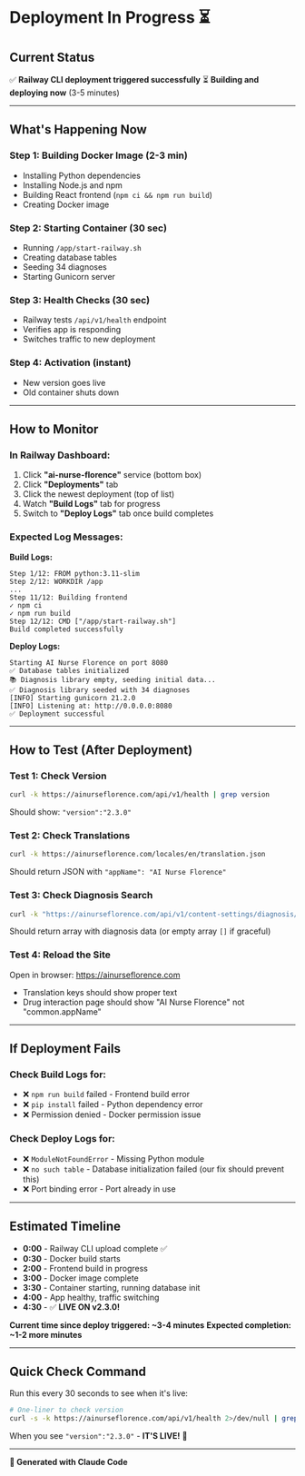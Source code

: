 # Deployment In Progress ⏳

## Current Status

✅ **Railway CLI deployment triggered successfully**
⏳ **Building and deploying now** (3-5 minutes)

---

## What's Happening Now

### Step 1: Building Docker Image (2-3 min)
- Installing Python dependencies
- Installing Node.js and npm
- Building React frontend (`npm ci && npm run build`)
- Creating Docker image

### Step 2: Starting Container (30 sec)
- Running `/app/start-railway.sh`
- Creating database tables
- Seeding 34 diagnoses
- Starting Gunicorn server

### Step 3: Health Checks (30 sec)
- Railway tests `/api/v1/health` endpoint
- Verifies app is responding
- Switches traffic to new deployment

### Step 4: Activation (instant)
- New version goes live
- Old container shuts down

---

## How to Monitor

### In Railway Dashboard:

1. Click **"ai-nurse-florence"** service (bottom box)
2. Click **"Deployments"** tab
3. Click the newest deployment (top of list)
4. Watch **"Build Logs"** tab for progress
5. Switch to **"Deploy Logs"** tab once build completes

### Expected Log Messages:

**Build Logs:**
```
Step 1/12: FROM python:3.11-slim
Step 2/12: WORKDIR /app
...
Step 11/12: Building frontend
✓ npm ci
✓ npm run build
Step 12/12: CMD ["/app/start-railway.sh"]
Build completed successfully
```

**Deploy Logs:**
```
Starting AI Nurse Florence on port 8080
✅ Database tables initialized
📚 Diagnosis library empty, seeding initial data...
✅ Diagnosis library seeded with 34 diagnoses
[INFO] Starting gunicorn 21.2.0
[INFO] Listening at: http://0.0.0.0:8080
✅ Deployment successful
```

---

## How to Test (After Deployment)

### Test 1: Check Version
```bash
curl -k https://ainurseflorence.com/api/v1/health | grep version
```
Should show: `"version":"2.3.0"`

### Test 2: Check Translations
```bash
curl -k https://ainurseflorence.com/locales/en/translation.json
```
Should return JSON with `"appName": "AI Nurse Florence"`

### Test 3: Check Diagnosis Search
```bash
curl -k "https://ainurseflorence.com/api/v1/content-settings/diagnosis/search?q=diabetes&limit=3"
```
Should return array with diagnosis data (or empty array `[]` if graceful)

### Test 4: Reload the Site
Open in browser: https://ainurseflorence.com
- Translation keys should show proper text
- Drug interaction page should show "AI Nurse Florence" not "common.appName"

---

## If Deployment Fails

### Check Build Logs for:
- ❌ `npm run build` failed - Frontend build error
- ❌ `pip install` failed - Python dependency error
- ❌ Permission denied - Docker permission issue

### Check Deploy Logs for:
- ❌ `ModuleNotFoundError` - Missing Python module
- ❌ `no such table` - Database initialization failed (our fix should prevent this)
- ❌ Port binding error - Port already in use

---

## Estimated Timeline

- **0:00** - Railway CLI upload complete ✅
- **0:30** - Docker build starts
- **2:00** - Frontend build in progress
- **3:00** - Docker image complete
- **3:30** - Container starting, running database init
- **4:00** - App healthy, traffic switching
- **4:30** - ✅ **LIVE ON v2.3.0!**

**Current time since deploy triggered: ~3-4 minutes**
**Expected completion: ~1-2 more minutes**

---

## Quick Check Command

Run this every 30 seconds to see when it's live:

```bash
# One-liner to check version
curl -s -k https://ainurseflorence.com/api/v1/health 2>/dev/null | grep -o '"version":"[^"]*"'
```

When you see `"version":"2.3.0"` - **IT'S LIVE!** 🎉

---

**🤖 Generated with Claude Code**

